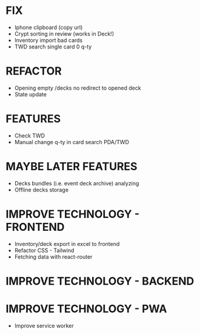 # FIX
- Iphone clipboard (copy url)
- Crypt sorting in review (works in Deck!)
- Inventory import bad cards
- TWD search single card 0 q-ty

# REFACTOR
- Opening empty /decks no redirect to opened deck
- State update

# FEATURES
- Check TWD
- Manual change q-ty in card search PDA/TWD

# MAYBE LATER FEATURES
- Decks bundles (i.e. event deck archive) analyzing
- Offline decks storage

# IMPROVE TECHNOLOGY - FRONTEND
- Inventory/deck export in excel to frontend
- Refactor CSS - Tailwind
- Fetching data with react-router

# IMPROVE TECHNOLOGY - BACKEND

# IMPROVE TECHNOLOGY - PWA
- Improve service worker
